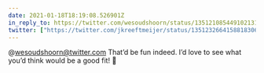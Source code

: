```yaml
---
date: 2021-01-18T18:19:08.526901Z
in_reply_to: https://twitter.com/wesoudshoorn/status/1351210854491021317
twitter: ["https://twitter.com/jkreeftmeijer/status/1351232664158818306"]
---
```

@wesoudshoorn@twitter.com That’d be fun indeed. I’d love to see what you’d think would be a good fit! 🤩
